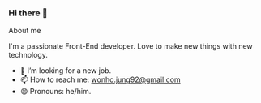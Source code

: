 ### Hi there 👋

About me

I'm a passionate Front-End developer. Love to make new things with new technology.
- 🤔 I’m looking for a new job.
- 📫 How to reach me: wonho.jung92@gmail.com
- 😄 Pronouns: he/him.







<!--
**wonho-jung/wonho-jung** is a ✨ _special_ ✨ repository because its `README.md` (this file) appears on your GitHub profile.

Here are some ideas to get you started:

- 🔭 I’m currently working on ...
- 🌱 I’m currently learning ...
- 👯 I’m looking to collaborate on ...
- 🤔 I’m looking for help with ...
- 📫 How to reach me: won9.developer@gmail.com
- 😄 Pronouns: call me Samuel!
-->
